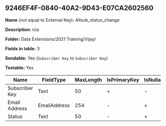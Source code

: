 ## 9246EF4F-0840-40A2-9D43-E07CA2602560

**Name** (not equal to External Key)**:** Allsub_status_change

**Description:** n/a

**Folder:** Data Extensions/2021 Training/Vijay/

**Fields in table:** 3

**Sendable:** Yes (`Subscriber Key` to `Subscriber Key`)

**Testable:** Yes

| Name | FieldType | MaxLength | IsPrimaryKey | IsNullable | DefaultValue |
| --- | --- | --- | --- | --- | --- |
| Subscriber Key | Text | 50 | + | - |  |
| Email Address | EmailAddress | 254 | - | + |  |
| Status | Text | 50 | - | + |  |
